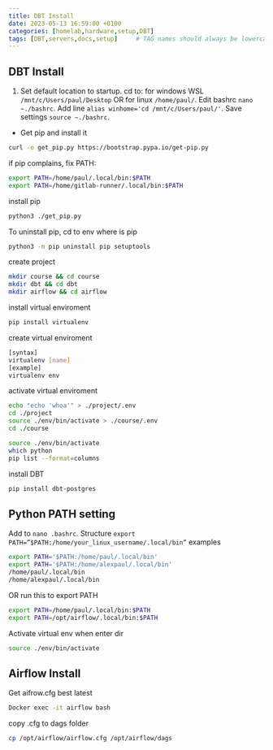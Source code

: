 ```yaml
---
title: DBT Install
date: 2023-05-13 16:59:00 +0100
categories: [homelab,hardware,setup,DBT]
tags: [DBT,servers,docs,setup]     # TAG names should always be lowercase
---
```


## DBT Install

1. Set default location to startup. cd to: for windows WSL `/mnt/c/Users/paul/Desktop`  OR for linux `/home/paul/`. Edit bashrc `nano ~./bashrc`. Add line `alias winhome='cd /mnt/c/Users/paul/'`. Save settings `source ~./bashrc`.

- Get pip and install it

```bash
curl -o get_pip.py https://bootstrap.pypa.io/get-pip.py
```
    
if pip complains, fix PATH:

```bash
export PATH=/home/paul/.local/bin:$PATH
export PATH=/home/gitlab-runner/.local/bin:$PATH
```

install pip

```bash
python3 ./get_pip.py
```

To uninstall pip, cd to env where is pip

```bash
python3 -m pip uninstall pip setuptools
```

create project

```bash
mkdir course && cd course
mkdir dbt && cd dbt
mkdir airflow && cd airflow
```

install virtual enviroment

```bash
pip install virtualenv
```

create virtual enviroment

```bash
[syntax]
virtualenv [name]
[example]
virtualenv env
```

activate virtual enviroment

```bash
echo "echo 'whoa'" > ./project/.env
cd ./project
source ./env/bin/activate > ./course/.env
cd ./course

source ./env/bin/activate
which python
pip list --format=columns 
```

install DBT

```bash
pip install dbt-postgres
```

## Python PATH setting

Add to `nano .bashrc`. Structure `export PATH=”$PATH:/home/your_linux_username/.local/bin”`
examples

```bash
export PATH='$PATH:/home/paul/.local/bin'
export PATH='$PATH:/home/alexpaul/.local/bin'
/home/paul/.local/bin
/home/alexpaul/.local/bin
```

OR run this to export PATH

```bash
export PATH=/home/paul/.local/bin:$PATH
export PATH=/opt/airflow/.local/bin:$PATH
```

Activate virtual env when enter dir

```bash
source ./env/bin/activate
```

## Airflow Install

Get aifrow.cfg best latest

```bash
Docker exec -it airflow bash
```

copy .cfg to dags folder

```bash
cp /opt/airflow/airflow.cfg /opt/airflow/dags
```
